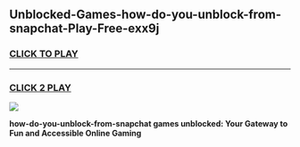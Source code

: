 
## Unblocked-Games-how-do-you-unblock-from-snapchat-Play-Free-exx9j
<h3>
<a href="https://premium76.site?title=how-do-you-unblock-from-snapchat&ref=21A">CLICK TO PLAY</a></h3>
<hr>

<h3>
<a href="https://premium76.site?title=how-do-you-unblock-from-snapchat&ref=21A">CLICK 2 PLAY</a>
  
</h3>

<a href="https://premium76.site?title=how-do-you-unblock-from-snapchat&ref=21A"><img src="https://clearcache.store/games.png"></a>


**how-do-you-unblock-from-snapchat games unblocked: Your Gateway to Fun and Accessible Online Gaming**
